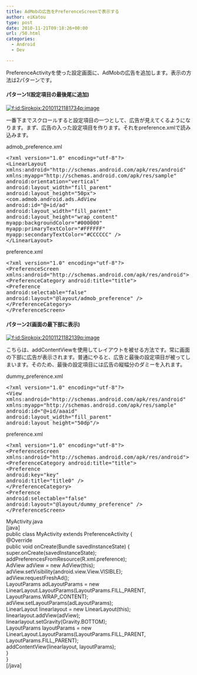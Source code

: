 ```yaml
---
title: AdMobの広告をPreferenceScreenで表示する
author: eiKatou
type: post
date: 2010-11-21T09:18:26+00:00
url: /50.html
categories:
  - Android
  - Dev

---
```

<div class="section">
  <p>
    PreferenceActivityを使った設定画面に、AdMobの広告を追加します。表示の方法は2パターンです。
  </p>
  
  <h4>
    パターン1(設定項目の最後尾に追加)
  </h4>
  
  <p>
    <a class="hatena-fotolife" href="http://f.hatena.ne.jp/Sirokoix/20101121181734" target="_blank"><img class="hatena-fotolife" title="f:id:Sirokoix:20101121181734p:image" src="http://cdn-ak.f.st-hatena.com/images/fotolife/S/Sirokoix/20101121/20101121181734.png" alt="f:id:Sirokoix:20101121181734p:image" /></a>
  </p>
  
  <p>
    一番下までスクロールすると設定項目の一つとして、広告が見えてくるようになります。まず、広告の入った設定項目を作ります。それをpreference.xmlで読み込みます。
  </p>
  
  <p>
    admob_preference.xml
  </p>
  
  <pre class="syntax-highlight"><span class="synComment">&lt;?</span><span class="synType">xml version</span>=<span class="synConstant">"1.0"</span><span class="synType"> encoding</span>=<span class="synConstant">"utf-8"</span><span class="synComment">?&gt;</span>
<span class="synIdentifier">&lt;LinearLayout </span>
<span class="synType">xmlns</span><span class="synComment">:</span><span class="synType">android</span>=<span class="synConstant">"http://schemas.android.com/apk/res/android"</span>
<span class="synType">xmlns</span><span class="synComment">:</span><span class="synType">myapp</span>=<span class="synConstant">"http://schemas.android.com/apk/res/sample"</span>
<span class="synType">android</span><span class="synComment">:</span><span class="synType">orientation</span>=<span class="synConstant">"vertical"</span>
<span class="synType">android</span><span class="synComment">:</span><span class="synType">layout_width</span>=<span class="synConstant">"fill_parent"</span>
<span class="synType">android</span><span class="synComment">:</span><span class="synType">layout_height</span>=<span class="synConstant">"50px"</span><span class="synIdentifier">&gt;</span>
<span class="synIdentifier">&lt;com</span><span class="synComment">.</span><span class="synIdentifier">admob</span><span class="synComment">.</span><span class="synIdentifier">android</span><span class="synComment">.</span><span class="synIdentifier">ads</span><span class="synComment">.</span><span class="synIdentifier">AdView</span>
<span class="synType">android</span><span class="synComment">:</span><span class="synType">id</span>=<span class="synConstant">"@+id/ad"</span>
<span class="synType">android</span><span class="synComment">:</span><span class="synType">layout_width</span>=<span class="synConstant">"fill_parent"</span>
<span class="synType">android</span><span class="synComment">:</span><span class="synType">layout_height</span>=<span class="synConstant">"wrap_content"</span>
<span class="synType">myapp</span><span class="synComment">:</span><span class="synType">backgroundColor</span>=<span class="synConstant">"#000000"</span>
<span class="synType">myapp</span><span class="synComment">:</span><span class="synType">primaryTextColor</span>=<span class="synConstant">"#FFFFFF"</span>
<span class="synType">myapp</span><span class="synComment">:</span><span class="synType">secondaryTextColor</span>=<span class="synConstant">"#CCCCCC"</span><span class="synIdentifier"> /&gt;</span>
<span class="synIdentifier">&lt;/LinearLayout&gt;</span></pre>
  
  <p>
    preference.xml
  </p>
  
  <pre class="syntax-highlight"><span class="synComment">&lt;?</span><span class="synType">xml version</span>=<span class="synConstant">"1.0"</span><span class="synType"> encoding</span>=<span class="synConstant">"utf-8"</span><span class="synComment">?&gt;</span>
<span class="synIdentifier">&lt;PreferenceScreen </span>
<span class="synType">xmlns</span><span class="synComment">:</span><span class="synType">android</span>=<span class="synConstant">"http://schemas.android.com/apk/res/android"</span><span class="synIdentifier">&gt;</span>
<span class="synIdentifier">&lt;PreferenceCategory </span><span class="synType">android</span><span class="synComment">:</span><span class="synType">title</span>=<span class="synConstant">"title"</span><span class="synIdentifier">&gt;</span>
<span class="synIdentifier">&lt;Preference </span>
<span class="synType">android</span><span class="synComment">:</span><span class="synType">selectable</span>=<span class="synConstant">"false"</span>
<span class="synType">android</span><span class="synComment">:</span><span class="synType">layout</span>=<span class="synConstant">"@layout/admob_preference"</span><span class="synIdentifier"> /&gt;</span>
<span class="synIdentifier">&lt;/PreferenceCategory&gt;</span>
<span class="synIdentifier">&lt;/PreferenceScreen&gt;</span></pre>
  
  <h4>
    パターン2(画面の最下部に表示)
  </h4>
  
  <p>
    <a class="hatena-fotolife" href="http://f.hatena.ne.jp/Sirokoix/20101121182139" target="_blank"><img class="hatena-fotolife" title="f:id:Sirokoix:20101121182139p:image" src="http://cdn-ak.f.st-hatena.com/images/fotolife/S/Sirokoix/20101121/20101121182139.png" alt="f:id:Sirokoix:20101121182139p:image" /></a>
  </p>
  
  <p>
    こちらは、addContentViewを使用してレイアウトを被せる方法です。常に画面の下部に広告が表示されます。普通にやると、広告と最後の設定項目が被ってしまいます。そのため、最後の設定項目には広告の縦幅分のダミーを入れます。
  </p>
  
  <p>
    dummy_preference.xml
  </p>
  
  <pre class="syntax-highlight"><span class="synComment">&lt;?</span><span class="synType">xml version</span>=<span class="synConstant">"1.0"</span><span class="synType"> encoding</span>=<span class="synConstant">"utf-8"</span><span class="synComment">?&gt;</span>
<span class="synIdentifier">&lt;View</span>
<span class="synType">xmlns</span><span class="synComment">:</span><span class="synType">android</span>=<span class="synConstant">"http://schemas.android.com/apk/res/android"</span>
<span class="synType">xmlns</span><span class="synComment">:</span><span class="synType">myapp</span>=<span class="synConstant">"http://schemas.android.com/apk/res/sample"</span>
<span class="synType">android</span><span class="synComment">:</span><span class="synType">id</span>=<span class="synConstant">"@+id/aaaid"</span>
<span class="synType">android</span><span class="synComment">:</span><span class="synType">layout_width</span>=<span class="synConstant">"fill_parent"</span>
<span class="synType">android</span><span class="synComment">:</span><span class="synType">layout_height</span>=<span class="synConstant">"50dp"</span><span class="synIdentifier">/&gt;</span></pre>
  
  <p>
    preference.xml
  </p>
  
  <pre class="syntax-highlight"><span class="synComment">&lt;?</span><span class="synType">xml version</span>=<span class="synConstant">"1.0"</span><span class="synType"> encoding</span>=<span class="synConstant">"utf-8"</span><span class="synComment">?&gt;</span>
<span class="synIdentifier">&lt;PreferenceScreen </span>
<span class="synType">xmlns</span><span class="synComment">:</span><span class="synType">android</span>=<span class="synConstant">"http://schemas.android.com/apk/res/android"</span><span class="synIdentifier">&gt;</span>
<span class="synIdentifier">&lt;PreferenceCategory </span><span class="synType">android</span><span class="synComment">:</span><span class="synType">title</span>=<span class="synConstant">"title"</span><span class="synIdentifier">&gt;</span>
<span class="synIdentifier">&lt;Preference</span>
<span class="synType">android</span><span class="synComment">:</span><span class="synType">key</span>=<span class="synConstant">"key"</span>
<span class="synType">android</span><span class="synComment">:</span><span class="synType">title</span>=<span class="synConstant">"title0"</span><span class="synIdentifier"> /&gt;</span>
<span class="synIdentifier">&lt;/PreferenceCategory&gt;</span>
<span class="synIdentifier">&lt;Preference </span>
<span class="synType">android</span><span class="synComment">:</span><span class="synType">selectable</span>=<span class="synConstant">"false"</span>
<span class="synType">android</span><span class="synComment">:</span><span class="synType">layout</span>=<span class="synConstant">"@layout/dummy_preference"</span><span class="synIdentifier"> /&gt;</span>
<span class="synIdentifier">&lt;/PreferenceScreen&gt;</span></pre>
  
  <p>
    MyActivity.java<br /> [java]<br /> public class MyActivity extends PreferenceActivity {<br /> @Override<br /> public void onCreate(Bundle savedInstanceState) {<br /> super.onCreate(savedInstanceState);<br /> addPreferencesFromResource(R.xml.preference);<br /> AdView adView = new AdView(this);<br /> adView.setVisibility(android.view.View.VISIBLE);<br /> adView.requestFreshAd();<br /> LayoutParams adLayoutParams = new LinearLayout.LayoutParams(LayoutParams.FILL_PARENT, LayoutParams.WRAP_CONTENT);<br /> adView.setLayoutParams(adLayoutParams);<br /> LinearLayout linearlayout = new LinearLayout(this);<br /> linearlayout.addView(adView);<br /> linearlayout.setGravity(Gravity.BOTTOM);<br /> LayoutParams layoutParams = new LinearLayout.LayoutParams(LayoutParams.FILL_PARENT, LayoutParams.FILL_PARENT);<br /> addContentView(linearlayout, layoutParams);<br /> }<br /> }<br /> [/java]
  </p>
</div>
